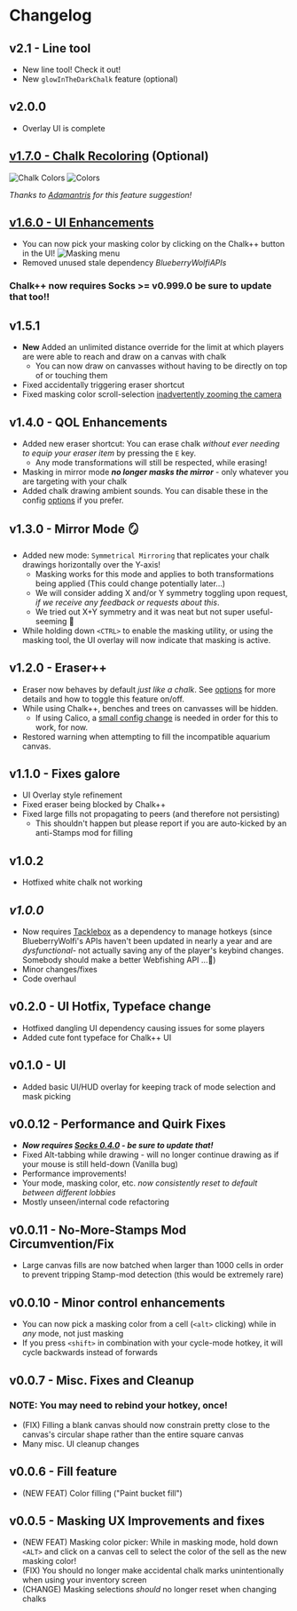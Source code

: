 # Changelog

## v2.1 - Line tool

- New line tool! Check it out!
- New `glowInTheDarkChalk` feature (optional)

## v2.0.0

- Overlay UI is complete

## [v1.7.0 - Chalk Recoloring](https://github.com/binury/Toes.ChalkPlusPlus/releases/tag/v1.7.0) (Optional)

![Chalk Colors](https://i.imgur.com/5US1yzy.png 'Restored chalk colors')
![Colors](https://i.imgur.com/IzwTQcL.png)

_Thanks to [Adamantris](https://thunderstore.io/c/webfishing/p/adamantris) for this feature suggestion!_

## [v1.6.0 - UI Enhancements](https://imgur.com/a/RO2yazb)

- You can now pick your masking color by clicking on the Chalk++ button in the UI!
  ![Masking menu](https://i.imgur.com/IilwvvG.png)
- Removed unused stale dependency _BlueberryWolfiAPIs_

### Chalk++ now requires Socks >= v0.999.0 be sure to update that too!!

## v1.5.1

- **New** Added an unlimited distance override for the limit at which players are were able to reach and draw on a canvas with chalk
  - You can now draw on canvasses without having to be directly on top of or touching them
- Fixed accidentally triggering eraser shortcut
- Fixed masking color scroll-selection [inadvertently zooming the camera](https://github.com/binury/Toes.ChalkPlusPlus/issues/13)

## v1.4.0 - QOL Enhancements

- Added new eraser shortcut: You can erase chalk _without ever needing to equip your eraser item_
  by pressing the `E` key.
  - Any mode transformations will still be respected, while erasing!
- Masking in mirror mode **_no longer masks the mirror_** - only whatever you are targeting with your chalk
- Added chalk drawing ambient sounds. You can disable these in the config [options](#options) if you prefer.

## v1.3.0 - Mirror Mode 🪞

- Added new mode: `Symmetrical Mirroring` that replicates your chalk drawings horizontally over the Y-axis!
  - Masking works for this mode and applies to both transformations being applied (This could change potentially later...)
  - We will consider adding X and/or Y symmetry toggling upon request, _if we receive any feedback or requests about this_.
  - We tried out X+Y symmetry and it was neat but not super useful-seeming 🤷
- While holding down `<CTRL>` to enable the masking utility, or using the masking tool, the UI overlay will
  now indicate that masking is active.

## v1.2.0 - Eraser++

- Eraser now behaves by default _just like a chalk_. See [options](#options)
  for more details and how to toggle this feature on/off.
- While using Chalk++, benches and trees on canvasses will be hidden.
  - If using Calico, a [small config change](https://github.com/binury/Toes.ChalkPlusPlus/issues/7) is needed in order for this to work, for now.
- Restored warning when attempting to fill the incompatible aquarium canvas.

## v1.1.0 - Fixes galore

- UI Overlay style refinement
- Fixed eraser being blocked by Chalk++
- Fixed large fills not propagating to peers (and therefore not persisting)
  - This shouldn't happen but please report if you are auto-kicked by an anti-Stamps mod for filling

## v1.0.2

- Hotfixed white chalk not working

## _v1.0.0_

- Now requires [Tacklebox](https://thunderstore.io/c/webfishing/p/PuppyGirl/TackleBox/) as a dependency
  to manage hotkeys (since BlueberryWolfi's APIs haven't been updated in nearly a year and are _dysfunctional_-
  not actually saving any of the player's keybind changes.
  Somebody should make a better Webfishing API ...🤔)
- Minor changes/fixes
- Code overhaul

## v0.2.0 - UI Hotfix, Typeface change

- Hotfixed dangling UI dependency causing issues for some players
- Added cute font typeface for Chalk++ UI

## v0.1.0 - UI

- Added basic UI/HUD overlay for keeping track of mode selection and mask picking

## v0.0.12 - Performance and Quirk Fixes

- **_Now requires [Socks 0.4.0](https://thunderstore.io/c/webfishing/p/toes/Socks/versions/) - be sure to update that!_**
- Fixed Alt-tabbing while drawing - will no longer continue drawing as if your mouse is still held-down (Vanilla bug)
- Performance improvements!
- Your mode, masking color, etc. _now consistently reset to default between different lobbies_
- Mostly unseen/internal code refactoring

## v0.0.11 - No-More-Stamps Mod Circumvention/Fix

- Large canvas fills are now batched when larger than 1000 cells in order to prevent tripping Stamp-mod detection (this would be extremely rare)

## v0.0.10 - Minor control enhancements

- You can now pick a masking color from a cell (`<alt>` clicking) while in _any_ mode, not just masking
- If you press `<shift>` in combination with your cycle-mode hotkey, it will cycle backwards instead of forwards

## v0.0.7 - Misc. Fixes and Cleanup

### NOTE: You may need to rebind your hotkey, once!

- (FIX) Filling a blank canvas should now constrain pretty close to the canvas's circular shape rather than the entire square canvas
- Many misc. UI cleanup changes

## v0.0.6 - Fill feature

- (NEW FEAT) Color filling ("Paint bucket fill")

## v0.0.5 - Masking UX Improvements and fixes

- (NEW FEAT) Masking color picker: While in masking mode, hold down `<ALT>` and click on a canvas cell to select
  the color of the sell as the new masking color!
- (FIX) You should no longer make accidental chalk marks unintentionally when using your inventory screen
- (CHANGE) Masking selections _should_ no longer reset when changing chalks
